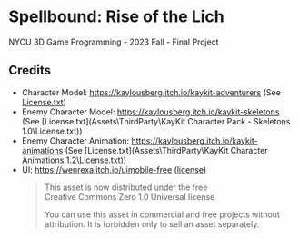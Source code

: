 # Spellbound: Rise of the Lich

NYCU 3D Game Programming - 2023 Fall - Final Project

## Credits

- Character Model: https://kaylousberg.itch.io/kaykit-adventurers (See [License.txt](Assets\ThirdParty\KayKit_Adventurers_1.0_FREE\License.txt))
- Enemy Character Model: https://kaylousberg.itch.io/kaykit-skeletons (See [License.txt](Assets\ThirdParty\KayKit Character Pack - Skeletons 1.0\License.txt))
- Enemy Character Animation: https://kaylousberg.itch.io/kaykit-animations (See [License.txt](Assets\ThirdParty\KayKit Character Animations 1.2\License.txt))
- UI: https://wenrexa.itch.io/uimobile-free ([license](https://wenrexa.itch.io/uimobile-free/devlog/230642/changing-the-license))
    > This asset is now distributed under the free  
    > Creative Commons Zero 1.0 Universal license
    > 
    > You can use this asset in commercial and free projects without attribution. It is forbidden only to sell an asset separately.
